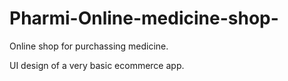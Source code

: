 # Pharmi-Online-medicine-shop-
Online shop for purchassing medicine.

UI design of a very basic ecommerce app.
